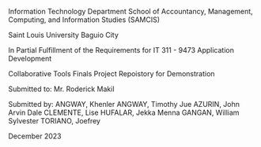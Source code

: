 Information Technology Department School of Accountancy, Management, Computing, and Information Studies (SAMCIS)

Saint Louis University Baguio City

In Partial Fulfillment of the Requirements for IT 311 - 9473 Application Development

Collaborative Tools Finals Project Repoistory for Demonstration

Submitted to: Mr. Roderick Makil

Submitted by: ANGWAY, Khenler ANGWAY, Timothy Jue AZURIN, John Arvin Dale CLEMENTE, Lise HUFALAR, Jekka Menna GANGAN, William Sylvester TORIANO, Joefrey

December 2023
